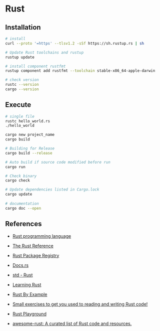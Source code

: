 # Rust

## Installation

```bash
# install
curl --proto '=https' --tlsv1.2 -sSf https://sh.rustup.rs | sh

# Update Rust toolchains and rustup
rustup update

# install component rustfmt
rustup component add rustfmt --toolchain stable-x86_64-apple-darwin

# check version
rustc --version
cargo --version
```

## Execute

```bash
# single file
rustc hello_world.rs
./hello_world

cargo new project_name
cargo build

# Building for Release
cargo build --release

# Auto build if source code modified before run
cargo run

# Check binary
cargo check

# Update dependencies listed in Cargo.lock
cargo update
    
# documentation
cargo doc --open
```

## References

- [Rust programming language](https://www.rust-lang.org/)
- [The Rust Reference](https://doc.rust-lang.org/reference/introduction.html)
- [Rust Package Registry](https://crates.io/)
- [Docs.rs](https://docs.rs/)
- [std - Rust](https://doc.rust-lang.org/stable/std/)
- [Learning Rust](https://learning-rust.github.io/)
- [Rust By Example](https://doc.rust-lang.org/stable/rust-by-example/)
- [Small exercises to get you used to reading and writing Rust code!](https://github.com/rust-lang/rustlings)

- [Rust Playground](https://play.rust-lang.org/)
- [awesome-rust: A curated list of Rust code and resources.](https://github.com/rust-unofficial/awesome-rust)


